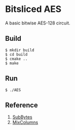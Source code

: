 # Bitsliced AES

A basic bitwise AES-128 circuit.

## Build

```
$ mkdir build
$ cd build
$ cmake ..
$ make
```

## Run

```
$ ./AES
```

## Reference
1. [SubBytes](https://eprint.iacr.org/2009/191)<br>
2. [MixColumns](https://link.springer.com/chapter/10.1007/978-3-642-05445-7_10)<br>
